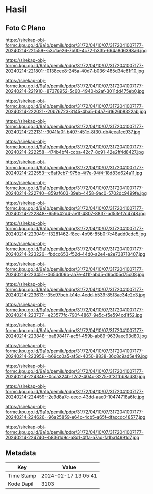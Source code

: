 # Hasil

## Foto C Plano

https://sirekap-obj-formc.kpu.go.id/9a1b/pemilu/pdpr/31/72/04/10/07/3172041007177-20240214-221559--53c1ae26-7b00-4c72-b33b-664a8d6398a6.jpg

https://sirekap-obj-formc.kpu.go.id/9a1b/pemilu/pdpr/31/72/04/10/07/3172041007177-20240214-221801--0138cee8-245a-40d7-b036-485d34c81f10.jpg

https://sirekap-obj-formc.kpu.go.id/9a1b/pemilu/pdpr/31/72/04/10/07/3172041007177-20240214-221910--87378952-5c60-4940-b2af-3011dd475eb0.jpg

https://sirekap-obj-formc.kpu.go.id/9a1b/pemilu/pdpr/31/72/04/10/07/3172041007177-20240214-222021--20b76723-3145-4ba5-b4a7-61626b8322ab.jpg

https://sirekap-obj-formc.kpu.go.id/9a1b/pemilu/pdpr/31/72/04/10/07/3172041007177-20240214-222131--3041fa0f-b407-451c-8f30-db4eea1cc937.jpg

https://sirekap-obj-formc.kpu.go.id/9a1b/pemilu/pdpr/31/72/04/10/07/3172041007177-20240214-222258--474b4bf4-ccba-42c7-8c91-42e2ff4d8427.jpg

https://sirekap-obj-formc.kpu.go.id/9a1b/pemilu/pdpr/31/72/04/10/07/3172041007177-20240214-222553--c6af9cb7-975b-4f7e-94f4-18d83d624a11.jpg

https://sirekap-obj-formc.kpu.go.id/9a1b/pemilu/pdpr/31/72/04/10/07/3172041007177-20240214-222740--859af603-39eb-4458-9ac0-5702dc9499fe.jpg

https://sirekap-obj-formc.kpu.go.id/9a1b/pemilu/pdpr/31/72/04/10/07/3172041007177-20240214-222848--659b42d4-ae1f-4807-8837-ad53ef2c4748.jpg

https://sirekap-obj-formc.kpu.go.id/9a1b/pemilu/pdpr/31/72/04/10/07/3172041007177-20240214-223049--f3281462-f8cc-4b96-85b0-7c48add0cdc5.jpg

https://sirekap-obj-formc.kpu.go.id/9a1b/pemilu/pdpr/31/72/04/10/07/3172041007177-20240214-223226--fbdcc653-f52d-44d0-a2e4-e2e738718407.jpg

https://sirekap-obj-formc.kpu.go.id/9a1b/pemilu/pdpr/31/72/04/10/07/3172041007177-20240214-223451--065dd06b-aa7e-4f1f-abd5-d6bd05d75c08.jpg

https://sirekap-obj-formc.kpu.go.id/9a1b/pemilu/pdpr/31/72/04/10/07/3172041007177-20240214-223613--35c97bcb-b14c-4edd-b539-85f3ac34e2c3.jpg

https://sirekap-obj-formc.kpu.go.id/9a1b/pemilu/pdpr/31/72/04/10/07/3172041007177-20240214-223737--e23577fc-790f-4867-9e5c-f5e594cd1f52.jpg

https://sirekap-obj-formc.kpu.go.id/9a1b/pemilu/pdpr/31/72/04/10/07/3172041007177-20240214-223848--ba898417-ac5f-459b-ab89-9639aec93d80.jpg

https://sirekap-obj-formc.kpu.go.id/9a1b/pemilu/pdpr/31/72/04/10/07/3172041007177-20240214-223956--b69cc0a5-af5d-4050-8838-36c8c9ad5e49.jpg

https://sirekap-obj-formc.kpu.go.id/9a1b/pemilu/pdpr/31/72/04/10/07/3172041007177-20240214-224346--0cca324b-12c2-404c-8275-3f31fbb8ad80.jpg

https://sirekap-obj-formc.kpu.go.id/9a1b/pemilu/pdpr/31/72/04/10/07/3172041007177-20240214-224459--2e9d8a7c-eecc-43dd-aae0-10474718a6fc.jpg

https://sirekap-obj-formc.kpu.go.id/9a1b/pemilu/pdpr/31/72/04/10/07/3172041007177-20240214-224626--96a25859-e64c-4cb5-a65f-dfaccdc48577.jpg

https://sirekap-obj-formc.kpu.go.id/9a1b/pemilu/pdpr/31/72/04/10/07/3172041007177-20240214-224740--b8361d9c-a8d1-4ffa-a7ad-fa1ba14991d7.jpg


## Metadata

| Key        | Value               |
| ---------- | ------------------- |
| Time Stamp | 2024-02-17 13:05:41 |
| Kode Dapil | 3103                |



